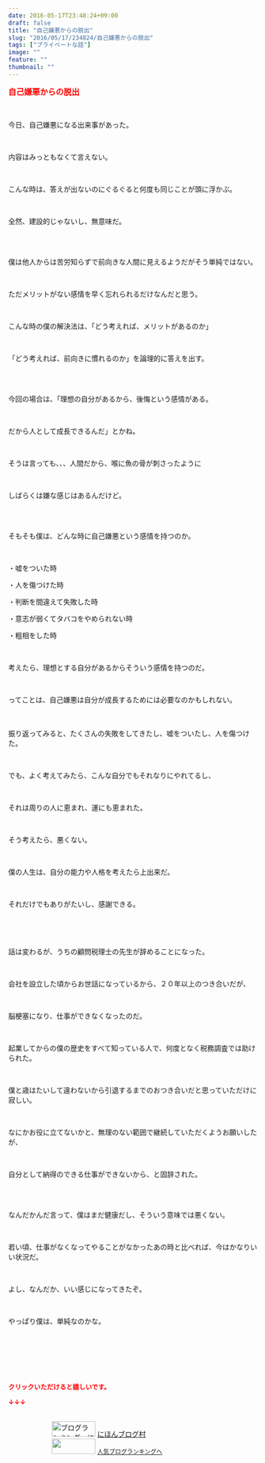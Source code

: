 ```yaml
---
date: 2016-05-17T23:48:24+09:00
draft: false
title: "自己嫌悪からの脱出"
slug: "2016/05/17/234824/自己嫌悪からの脱出"
tags: ["プライベートな話"]
image: ""
feature: ""
thumbnail: ""
---
```

<p><font color="#ff0000" size="3"><strong>自己嫌悪からの脱出</strong></font></p><br/><p>今日、自己嫌悪になる出来事があった。</p><br/><p>内容はみっともなくて言えない。</p><br/><p>こんな時は、答えが出ないのにぐるぐると何度も同じことが頭に浮かぶ。</p><br/><p>全然、建設的じゃないし、無意味だ。</p><br/><br/><p>僕は他人からは苦労知らずで前向きな人間に見えるようだがそう単純ではない。</p><br/><p>ただメリットがない感情を早く忘れられるだけなんだと思う。</p><br/><p>こんな時の僕の解決法は、「どう考えれば、メリットがあるのか」</p><br/><p>「どう考えれば、前向きに慣れるのか」を論理的に答えを出す。</p><br/><br/><p>今回の場合は、「理想の自分があるから、後悔という感情がある。</p><br/><p>だから人として成長できるんだ」とかね。</p><br/><p>そうは言っても、、、人間だから、喉に魚の骨が刺さったように</p><br/><p>しばらくは嫌な感じはあるんだけど。</p><br/><br/><p>そもそも僕は、どんな時に自己嫌悪という感情を持つのか。</p><br/><p>・嘘をついた時<br/></p><p>・人を傷つけた時<br/></p><p>・判断を間違えて失敗した時<br/></p><p>・意志が弱くてタバコをやめられない時<br/></p><p>・粗相をした時</p><br/><p>考えたら、理想とする自分があるからそういう感情を持つのだ。</p><br/><p>ってことは、自己嫌悪は自分が成長するためには必要なのかもしれない。<br/><br/><br/></p><p>振り返ってみると、たくさんの失敗をしてきたし、嘘をついたし、人を傷つけた。</p><br/><p>でも、よく考えてみたら、こんな自分でもそれなりにやれてるし、</p><br/><p>それは周りの人に恵まれ、運にも恵まれた。</p><br/><p>そう考えたら、悪くない。</p><br/><p>僕の人生は、自分の能力や人格を考えたら上出来だ。</p><br/><p>それだけでもありがたいし、感謝できる。</p><br/><p><br/></p><p>話は変わるが、うちの顧問税理士の先生が辞めることになった。</p><br/><p>会社を設立した頃からお世話になっているから、２０年以上のつき合いだが、</p><br/><p>脳梗塞になり、仕事ができなくなったのだ。<br/></p><br/><p>起業してからの僕の歴史をすべて知っている人で、何度となく税務調査では助けられた。</p><br/><p>僕と歳はたいして違わないから引退するまでのおつき合いだと思っていただけに寂しい。</p><br/><p>なにかお役に立てないかと、無理のない範囲で継続していただくようお願いしたが、</p><br/><p>自分として納得のできる仕事ができないから、と固辞された。</p><br/><br/><p>なんだかんだ言って、僕はまだ健康だし、そういう意味では悪くない。</p><br/><p>若い頃、仕事がなくなってやることがなかったあの時と比べれば、今はかなりいい状況だ。</p><br/><p>よし、なんだか、いい感じになってきたぞ。</p><br/><p>やっぱり僕は、単純なのかな。</p><br/><br/><br/><br/><br/><p><font color="#ff0000" size="2"><strong>クリックいただけると嬉しいです。<br/></strong></font></p><p><font color="#ff0000" size="2"><strong>↓↓↓</strong></font></p><p><br/><a href="ranking.html" target="_blank"><img border="0" alt="ブログランキング・にほんブログ村へ" src="data:image/svg+xml;charset=utf-8,%3Csvg%20xmlns%3D%22http%3A%2F%2Fwww.w3.org%2F2000%2Fsvg%22%20title%3D%22Placeholder%20for%20Images%22%20role%3D%22presentation%22%20viewBox%3D%220%200%2088%2031%22%20%2F%3E" width="88" height="31" data-src="https://img-proxy.blog-video.jp/images?url=http%3A%2F%2Fwww.blogmura.com%2Fimg%2Fwww88_31.gif" style="aspect-ratio: auto 88 / 31;"/><noscript><img border="0" alt="ブログランキング・にほんブログ村へ" src="https://img-proxy.blog-video.jp/images?url=http%3A%2F%2Fwww.blogmura.com%2Fimg%2Fwww88_31.gif" width="88" height="31"></noscript></a> <a href="ranking.html" target="_blank">にほんブログ村</a> <br/><a title="人気ブログランキングへ" href="link.php?1804582"><img border="0" src="data:image/svg+xml;charset=utf-8,%3Csvg%20xmlns%3D%22http%3A%2F%2Fwww.w3.org%2F2000%2Fsvg%22%20title%3D%22Placeholder%20for%20Images%22%20role%3D%22presentation%22%20viewBox%3D%220%200%2088%2031%22%20%2F%3E" width="88" height="31" data-src="https://blog.with2.net/img/banner/banner_22.gif" style="aspect-ratio: auto 88 / 31;"/><noscript><img border="0" src="https://blog.with2.net/img/banner/banner_22.gif" width="88" height="31"></noscript></a> <a style="FONT-SIZE: 12px" href="link.php?1804582">人気ブログランキングへ</a> </p>


